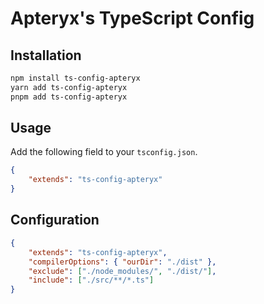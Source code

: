 # Apteryx's TypeScript Config

## Installation

```bash
npm install ts-config-apteryx
yarn add ts-config-apteryx
pnpm add ts-config-apteryx
```

## Usage

Add the following field to your `tsconfig.json`.

```json
{
    "extends": "ts-config-apteryx"
}
```

## Configuration

```json
{
    "extends": "ts-config-apteryx",
    "compilerOptions": { "ourDir": "./dist" },
    "exclude": ["./node_modules/", "./dist/"],
    "include": ["./src/**/*.ts"]
}
```